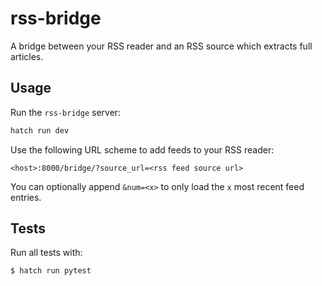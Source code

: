 # rss-bridge

A bridge between your RSS reader and an RSS source which extracts full articles.

## Usage

Run the `rss-bridge` server:
```bash
hatch run dev
```

Use the following URL scheme to add feeds to your RSS reader:
```
<host>:8000/bridge/?source_url=<rss feed source url>
```

You can optionally append `&num=<x>` to only load the `x` most recent feed entries.

## Tests

Run all tests with:
```bash
$ hatch run pytest
```
